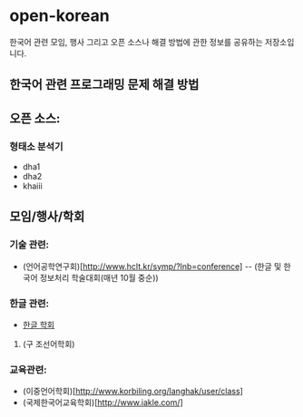 # open-korean
한국어 관련 모임, 행사 그리고 오픈 소스나 해결 방법에 관한 정보를 공유하는 저장소입니다.

## 한국어 관련 프로그래밍 문제 해결 방법 ##

## 오픈 소스: ##

### 형태소 분석기 ###

- dha1
- dha2
- khaiii

## 모임/행사/학회 ##

### 기술 관련: ###

- (언어공학연구회)[http://www.hclt.kr/symp/?lnb=conference]
-- (한글 및 한국어 정보처리 학술대회(매년 10월 중순))

### 한글 관련: ###

- [한글 학회](https://www.hangeul.or.kr/modules/doc/index.php?doc=intro)
1. (구 조선어학회)

### 교육관련: ###

- (이중언어학회)[http://www.korbiling.org/langhak/user/class]
- (국제한국어교육학회)[http://www.iakle.com/]
